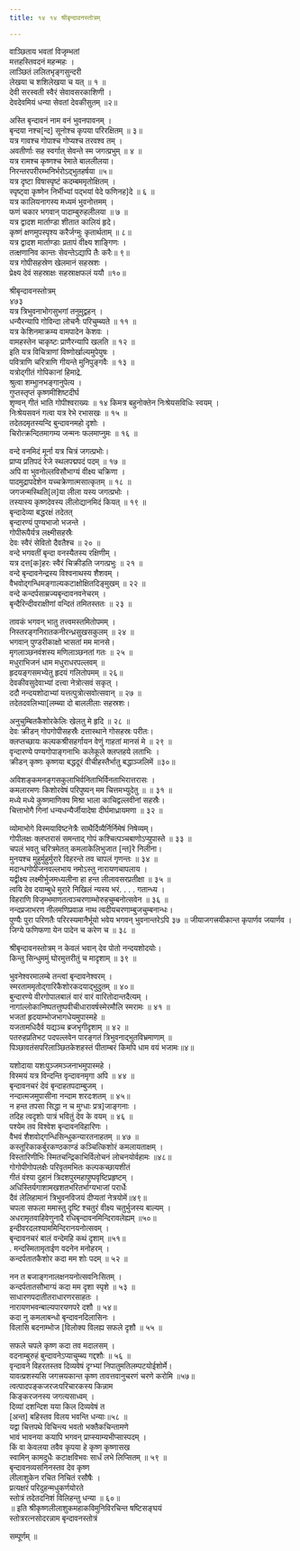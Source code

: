 ```yaml
---
title: १४ १४ श्रीबृन्दावनस्तोत्रम्

---
```

 वाञ्छिताय भवतां विजृम्भतां  
मत्तहस्तिवदनं महन्महः ।  
लाञ्छितं ललितभृङ्गसुन्दरी  
लेखया च शशिलेखया च यत् ॥ १ ॥  
देवी सरस्वती स्वैरं सेवावसरकाशिणी ।  
देवदेवमियं धन्या सेवतां देवकीसुतम् ॥२॥  

अस्ति बृन्दावनं नाम वनं भुवनपावनम् ।  
बृन्दया नश्च[न्द] सूनोश्च कृपया परिरक्षितम् ॥ ३॥  
यत्र गावश्च गोपाश्च गोप्यश्च तरवश्व तम् ।  
अवतीर्णाः सह स्वर्गात् सेवन्ते स्म जगत्प्रभुम् ॥ ४ ॥  
यत्र रामश्च कृष्णश्च रेमाते बाललीलया।  
निरन्तरपरीरम्भनिर्भरोऽद्भुतहर्षया ॥५॥  
यत्र दृष्टा विषास्पृष्टं कदम्बममृतोक्षितम् ।  
स्पृष्ट्वा कृष्णेन निर्भीभ्यां पद्भयां पेदे फणिनह]दे ॥ ६ ॥  
यत्र कालियनागस्य मध्यमं भुवनोत्तमम् ।  
फणं चकार भगवान् पादाम्बुरुहलीलया ॥ ७ ॥  
यत्र द्वादश मार्ताण्डा शीतात कालियं हृदे।  
कृष्णं क्षणमुपस्पृश्य करैर्जग्मुः कृतार्थताम् ॥ ८॥  
यत्र द्वादश मार्ताण्डाः प्रतापं वीक्ष्य शाङ्गिणः ।  
तत्क्षणानिव कान्तः सेवन्तेऽद्यापि तैः करैः॥ ९॥  
यत्र गोपीसहस्रेण खेलमानं सहस्रशः ।  
प्रेक्ष्य देवं सहस्राक्षः सहस्राक्षफलं ययौ ॥१०॥  

श्रीबृन्दावनस्तोत्रम्  
४७३  
यत्र त्रिभुवनाभोगसुभगां तनुमुद्वहन् ।  
धन्यैरन्यापि गोविन्दा लोचनैः परिचुम्ब्यते ॥ ११ ॥  
यत्र केशिनमाक्रम्य वामपादेन केशवः ।  
वामहस्तेन चाकृष्टः प्राणैरन्यापि खलति ॥ १२ ॥  
इति यत्र विचित्राणां विष्णोर्खाल्यमुपेयुषः ।  
पवित्राणि चरित्राणि गीयन्ते मुनिपुङ्गवैः ॥ १३ ॥  
यत्रोद्गीतं गोपिकानां हिमाद्रे.  
श्रुत्वा शम्भुानभङ्गानुपेत्य ।  
गुप्तस्तृप्तं कृष्णमीशिष्टदीर्घ  
शृण्वन् गीतं भाति गोपीश्वराख्यः ॥ १४ किमत्र बहुनोक्तेन निःश्रेयसविधिः स्वयम् ।  
निःश्रेयसवनं गत्वा यत्र रेभे रभासखः ॥ १५ ॥  
तदेतदमृतस्यन्दि बुन्दावनमहो दृशोः ।  
चिरोत्क्रन्दितमागम्य जन्मनः फलमाप्नुमः ॥ १६ ॥  

वन्दे वनमिदं मूर्ना यत्र चित्रं जगत्प्रभोः।  
प्राप्य प्रतिपदं रेजे स्थलपद्मपदं पदम् ॥ १७ ॥  
अपि वा भुवनोल्लविसौभाग्यं वीक्ष्य चक्रिणा ।  
पादमुद्रापदेशेन यच्चक्रेणात्मसात्कृतम् ॥ १८ ॥  
जगजन्मस्थिति[ल]या लीला यस्य जगत्प्रभोः ।  
तस्यास्य कृष्णदेवस्य लीलोद्यानमिदं कियत् ॥ १९ ॥  
बृन्दादेव्या बद्धरक्षं तदेतत्  
बृन्दारण्यं पुण्यभाजो भजन्ते ।  
गोपीरूपैर्यत्र लक्ष्मीसहस्रैः  
देवः स्वैरं सेवितो दैवतैश्च ॥ २० ॥  
वन्दे भगवतीं बृन्दा वनस्यैतस्य रक्षिणीम् ।  
यत्र दत्त[क]हरः स्वैरं चिक्रीडति जगत्प्रभुः ॥ २१ ॥  
वन्दे बृन्दावनेन्द्रस्य विश्वनाथस्य शैशवम् ।  
वैभवोद्गन्धिमङ्गाल्यकटाक्षोक्षितदिङ्मुखम् ॥ २२ ॥  
वन्दे कन्दर्पसाम्रज्यबृन्दावनवनेचरम् ।  
बृन्दैरिन्दीवराक्षीणां वन्दितं तमितस्ततः ॥ २३ ॥  


तावकं भगवन् भातु तत्त्वमस्तमितोपमम् ।  
निस्तरङ्गनिरातकनीरन्ध्रसुखसकुलम् ॥ २४ ॥  
भगवान् पुण्डरीकाक्षो भासतां मम मानसे।  
मृगलाञ्छनवंशस्य मणिलाञ्छनतां गतः ॥ २५ ॥  
मधुराभिजनं धाम मधुराधरपल्लवम् ॥  
हृदयङ्गसमभ्येतु हृदयं गलितोपमम् ॥ २६॥  
देवकीवसुदेवाभ्यां दत्त्वा नेत्रोत्सवं सकृत् ।  
ददौ नन्दयशोदाभ्यां यत्तत्पुत्रोत्सवोत्सवान् ॥ २७ ॥  
तदेतदवलिभ्या[लम्ब्या दो बाललीलाः सहस्रशः।  

अनुचुम्बितकैशोरकेलिः खेलतु मे हृदि ॥ २८ ॥  
देवः क्रीडन् गोपगोपीसहस्रैः दत्तास्थाने गोसहस्रः परीतः।  
क्लप्तच्छायः कल्पकश्रीसहर्गायन वेणुं गाहतां मानसं मे ॥ २९ ॥  
वृन्दारण्ये पण्यगोपाङ्गनाभिः कलेकूले क्लप्तहये लताभिः ।  
क्रीडन् कृष्णः कृष्णया बद्धदूरं वीचीहस्तैर्भातु बद्धाञ्जलिमें ॥३०॥  

अविशङ्कमनङ्गसकुलाभिर्वनिताभिर्विनताभिरात्तरासः ।  
कमलारमणः किशोरवेषं परिपुष्यन् मम चित्तमभ्युदेतु ॥ ॥ ३१ ॥  
मध्ये मध्ये कुष्णमाणिक्य मिश्रा भाला काचिद्वल्लवीनां सहस्रैः।  
चित्ताभोगै गिनां धन्यधन्यैर्जीयादेषा दीर्घमाध्रायमणा ॥ ३२ ॥  

व्योमाभोगे विस्मयाविष्टनेत्रैः साथैर्दिव्यैर्निर्निमेषं निषेव्यम्।  
गोपीलक्षः क्लप्तरासं समन्ताद् गोपं कश्चित्पञ्चबाणोऽप्युपास्ते ॥ ३३ ॥  
चपलं भवतु चरित्रमेतत् कमलाकेलिभुजात [न्त]रे निलीना।  
मुनयश्च मुहुर्मुहुर्मुरारे विहरन्ते तव चापलं गृणन्तः ॥ ३४ ॥  
मदान्धगोपीजनवल्लभाय नमोऽस्तु नारायणचापलाय ।  
यद्वीक्ष्य लक्ष्मीर्भुजमध्यलीना हा हन्त लीलावसरप्रतीक्षा ॥ ३५ ॥  
त्वयि देव दयाम्बुधे मुरारे निखिलं न्यस्य भरं. . . . गतान्ध्य ।  
विहराणि विजृम्भमाणतत्वञ्चरणाम्भोरुहचुम्बनोत्सवेन ॥ ३६ ॥  
नन्दप्रजाभरण नीलमणिप्रवाळ नाथ त्वदीयचरणाम्बुजचुम्बनान्धः।  
पुण्यैः पुरा परिणतैः परिरस्यमानैर्भूयो भवेय भगवन् भुवनान्तरेऽपि ३७ ॥ जीयाजगत्त्रयीकान्त कृपार्णव जयार्णव ।  
जिग्ये फणिफणा येन पादेन च करेण च ॥ ३८ ॥  

श्रीबृन्दावनस्तोत्रम् न केवलं भवान् देव पोतो नन्दयशोदयोः।  
किन्तु सिन्धुममुं घोरमुत्तरीतुं च मादृशाम् ॥ ३९ ॥  

भुवनेश्वरमालम्बे तन्त्वां बृन्दावनेश्वरम् ।  
स्मरताममृतोद्गारिकैशोरकदयाद्भुदुतम् ॥ ४०॥  
बुन्दारण्ये वीरगोपालबालं वारं वारं वारितोदान्तदैत्यम् ।  
नागांल्लोकानिष्पतत्तुष्पवीचीधारावर्षस्मेरमौलि स्मरामः ॥ ४१ ॥  
भजतां हृदयाम्भोजभागधेयमुपास्महे ॥  
यजतामधिदैर्व यद्यञ्च ब्रजभृगीदृशाम् ॥ ४२ ॥  
पतरुहप्रतिभट पदपल्लवेन पारङ्गतं त्रिभुवनाद्भुतविभ्रमाणाम् ॥  
पिञ्छावतंसपरिलाञ्छितकेशहस्तं पीताम्बरं किमपि धाम वयं भजामः॥४॥  

यशोदाया यशःपुञ्जमञ्जनाभमुपास्महे ।  
विस्मयं यत्र विन्दन्ति वृन्दावनमृगा अपि ॥ ४४ ॥  
बृन्दावनचरं देवं बृन्दाहतपदाम्बुजम् ।  
नन्दात्मजमुपासीना नन्दाम शरदःशतम् ॥ ४५॥  
न हन्त तपसा सिद्धा न च मुग्धाः प्रत्र]जाङ्गनाः ।  
तदिह त्वदृशोः पात्रं भवितुं देव के वयम् ॥ ४६ ॥  
पश्येम तव विश्वेश बृन्दावनविहारिणः ।  
वैभवं शैशवोद्गन्धिसिन्धुकन्यारतनाहतम् ॥ ४७ ॥  
कस्तूरिकाकर्बुरकण्ठकाण्डं कञ्चित्किशोरं कमलायताक्षम् ।  
विस्तारिणीभिः स्मितचन्द्रिकाभिर्विलोचनं लोचनयोर्वहामः ॥४८॥  
गोगोपीगोपलक्षैः परिवृतमभितः कल्पकच्छायशीतं  
गीतं वंश्या दुहानं त्रिदशपुरमहापुष्पवृष्टिप्रहृष्टम् ।  
अधिस्तिर्यगाशामखशतभरितर्भाग्यभाजां परार्धेः  
दैवं लेलिहामानं त्रिभुवनविजयं दीप्यतां नेत्रयोमें॥४९॥  
चपला सफला ममास्तु दृष्टि श्चतुरं वीक्ष्य चतुर्भुजस्य बाल्यम् ।  
अधरामृतवाहिवेणुनादै रधिबृन्दावनमिन्दिरावलेह्यम् ॥५०॥  
इन्दीवरदलश्याममिन्दिरानयनोत्सवम् ।  
बृन्दावनचरं बालं वन्देमहि कथं दृशाम् ॥५१॥  
. मन्दस्मितामृताईण वदनेन मनोहरम् ।  
कन्दर्पतातकैशोर कदा मम शोः पदम् ॥ ५२ ॥  


नन त बजाङ्गनालक्षनयनोत्सवनिःसितम् ।  
कन्दर्पतातसौभाग्यं कदा मम दृशा स्पृशे ॥ ५३ ॥  
साधारणपदातीतराधारणरसाहतः ।  
नारायणभवन्बाल्यपारयणपरे दशौ ॥ ५४॥  
कदा नु कमलाबन्धो बृन्दावनदिलासिनः ।  
विलासि बदनाम्भोज [विलोक्य विलह्य सफले दृशौ ॥ ५५ ॥  

सफले चपले कृष्ण कदा तव मदालसम् ।  
वदनाम्बुरुहं बुन्दावनेऽप्याचुम्ब्य गद्दशौः ॥ ५६ ॥  
वृन्दावने विहरतस्तव दिव्यवेषं दृग्भ्यां निपातुमतिलम्पटयोईशोर्मे।  
यावत्प्रशस्यसि जगत्त्रयकान्त कृष्ण तावत्तवानुचरणं चरणे करोमि ॥५७॥  
त्वत्पादपङ्कजरजःपरिचारकस्य किन्नाम  
किङ्करजनस्य जगत्यसाध्वम् ।  
दिव्यां दशन्दिश यया किल दिव्यवेषं त  
[अन्त] बहिस्तव विलय भवन्ति धन्याः॥५८ ॥  
यद्वा चित्तपथे विचिन्त्य भवतो भक्तैकचिन्तामणे  
भावं भावनया कयापि भगवन् प्राप्स्याम्यभीप्सास्पदम् ।  
किं वा केवलया तवैव कृपया हे कृष्ण कृष्णासख  
स्वामिन् कामदुधैः कटाक्षविभवः सार्धं लभे लिप्सितम् ॥ ५९ ॥  
बृन्दावनव्यसनिनस्तव देव कृष्ण  
लीलाशुकेन रचित निचितं रसौषैः ।  
प्रत्यक्षरं परिदुहन्मधुकर्णयोरते  
स्तोत्रं तदेतदनिशं विलिहन्तु धन्या ॥ ६०॥  
॥ इति श्रीकृष्णलीलाशुकमहाकविमुनिविरचिन्त षष्टिसङ्घयं  
स्तोत्ररत्नसोदरन्नाम बृन्दावनस्तोत्रं  

सम्पूर्णम् ॥  